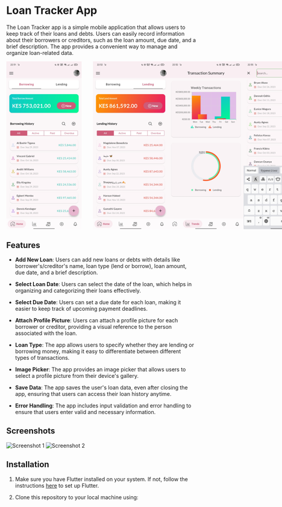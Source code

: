 # Loan Tracker App

The Loan Tracker app is a simple mobile application that allows users to keep track of their loans and debts. Users can easily record information about their borrowers or creditors, such as the loan amount, due date, and a brief description. The app provides a convenient way to manage and organize loan-related data.

<div style="display: flex; flex-direction: row;">
  <img src="assets/readme/Screenshot_2023-09-24-22-31-52-23_120ec6ad9c58cbe739baf085605c54b0.jpg" alt="App Screenshot 1" width="200" style="margin-right: 30px;" />
  <img src="assets/readme/Screenshot_2023-09-24-22-32-07-40_120ec6ad9c58cbe739baf085605c54b0.jpg" alt="App Screenshot 2" width="200" />
  <img src="assets/readme/Screenshot_2023-09-24-22-32-12-49_120ec6ad9c58cbe739baf085605c54b0.jpg" alt="App Screenshot 2" width="200" />
  <img src="assets/readme/Screenshot_2023-09-24-22-35-18-73_120ec6ad9c58cbe739baf085605c54b0.jpg" alt="App Screenshot 2" width="200" />
</div>


## Features

- **Add New Loan**: Users can add new loans or debts with details like borrower's/creditor's name, loan type (lend or borrow), loan amount, due date, and a brief description.

- **Select Loan Date**: Users can select the date of the loan, which helps in organizing and categorizing their loans effectively.

- **Select Due Date**: Users can set a due date for each loan, making it easier to keep track of upcoming payment deadlines.

- **Attach Profile Picture**: Users can attach a profile picture for each borrower or creditor, providing a visual reference to the person associated with the loan.

- **Loan Type**: The app allows users to specify whether they are lending or borrowing money, making it easy to differentiate between different types of transactions.

- **Image Picker**: The app provides an image picker that allows users to select a profile picture from their device's gallery.

- **Save Data**: The app saves the user's loan data, even after closing the app, ensuring that users can access their loan history anytime.

- **Error Handling**: The app includes input validation and error handling to ensure that users enter valid and necessary information.

## Screenshots

![Screenshot 1](/screenshots/screenshot_1.png)
![Screenshot 2](/screenshots/screenshot_2.png)

## Installation

1. Make sure you have Flutter installed on your system. If not, follow the instructions [here](https://flutter.dev/docs/get-started/install) to set up Flutter.

2. Clone this repository to your local machine using:
